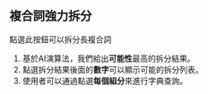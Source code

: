## 複合詞強力拆分

點選此按鈕可以拆分長複合詞
1. 基於AI演算法，我們給出**可能性**最高的拆分結果。
2. 點選拆分結果後面的**數字**可以顯示可能的拆分列表。
3. 使用者可以通過點選**每個組分**來進行字典查詢。